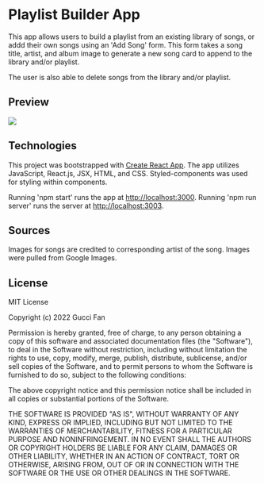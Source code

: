 # Playlist Builder App

This app allows users to build a playlist from an existing library of songs, or addd their own songs using an 'Add Song' form. This form takes a song title, artist, and album image to generate a new song card to append to the library and/or playlist.

The user is also able to delete songs from the library and/or playlist.

## Preview

![](playlistmakergif.gif)

## Technologies

This project was bootstrapped with [Create React App](https://github.com/facebook/create-react-app). The app utilizes JavaScript, React.js, JSX, HTML, and CSS. Styled-components was used for styling within components.

Running 'npm start' runs the app at [http://localhost:3000](http://localhost:3000).
Running 'npm run server' runs the server at [http://localhost:3003](http://localhost:3003).

## Sources

Images for songs are credited to corresponding artist of the song. Images were pulled from Google Images.

## License

MIT License

Copyright (c) 2022 Gucci Fan

Permission is hereby granted, free of charge, to any person obtaining a copy
of this software and associated documentation files (the "Software"), to deal
in the Software without restriction, including without limitation the rights
to use, copy, modify, merge, publish, distribute, sublicense, and/or sell
copies of the Software, and to permit persons to whom the Software is
furnished to do so, subject to the following conditions:

The above copyright notice and this permission notice shall be included in all
copies or substantial portions of the Software.

THE SOFTWARE IS PROVIDED "AS IS", WITHOUT WARRANTY OF ANY KIND, EXPRESS OR
IMPLIED, INCLUDING BUT NOT LIMITED TO THE WARRANTIES OF MERCHANTABILITY,
FITNESS FOR A PARTICULAR PURPOSE AND NONINFRINGEMENT. IN NO EVENT SHALL THE
AUTHORS OR COPYRIGHT HOLDERS BE LIABLE FOR ANY CLAIM, DAMAGES OR OTHER
LIABILITY, WHETHER IN AN ACTION OF CONTRACT, TORT OR OTHERWISE, ARISING FROM,
OUT OF OR IN CONNECTION WITH THE SOFTWARE OR THE USE OR OTHER DEALINGS IN THE
SOFTWARE.